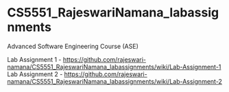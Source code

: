 # CS5551_RajeswariNamana_labassignments
Advanced Software Engineering Course (ASE)

Lab Assignment 1 - https://github.com/rajeswari-namana/CS5551_RajeswariNamana_labassignments/wiki/Lab-Assignment-1
Lab Assignment 2 - https://github.com/rajeswari-namana/CS5551_RajeswariNamana_labassignments/wiki/Lab-Assignment-2
